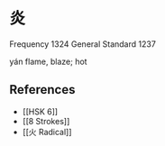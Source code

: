 # 炎
Frequency 1324
General Standard 1237

yán
flame, blaze; hot

## References
- [[HSK 6]]
- [[8 Strokes]]
- [[火 Radical]]